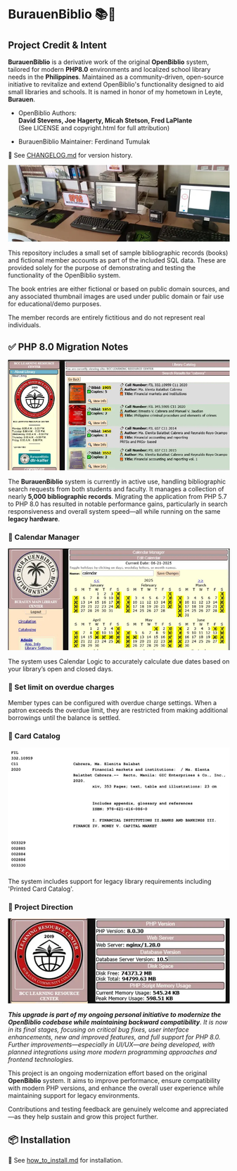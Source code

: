 # BurauenBiblio 📚🌴

## Project Credit & Intent

**BurauenBiblio** is a derivative work of the original **OpenBiblio** system, tailored for modern **PHP8.0** environments and localized school library needs in the **Philippines**.
Maintained as a community-driven, open-source initiative to revitalize and extend OpenBiblio's functionality designed to aid small libraries and schools.
It is named in honor of my hometown in Leyte, **Burauen**.

- OpenBiblio Authors:  
  **David Stevens, Joe Hagerty, Micah Stetson, Fred LaPlante**  
  (See LICENSE and copyright.html for full attribution)

- BurauenBiblio Maintainer: Ferdinand Tumulak 

📌 See [CHANGELOG.md](./CHANGELOG.md) for version history.

![Homepage](./readme_assets/opac_system2.webp "BurauenBiblio Homepage")

This repository includes a small set of sample bibliographic records (books) and fictional member accounts as part of the included SQL data.
These are provided solely for the purpose of demonstrating and testing the functionality of the OpenBiblio system.

The book entries are either fictional or based on public domain sources, and any associated thumbnail images are used under public domain or fair use for educational/demo purposes.

The member records are entirely fictitious and do not represent real individuals.

## ✅ PHP 8.0 Migration Notes

![Homepage](./readme_assets/actual_use_case_2.webp "BurauenBiblio Homepage")

The **BurauenBiblio** system is currently in active use, handling bibliographic search requests from both students and faculty. It manages a collection of nearly **5,000 bibliographic records**. Migrating the application from PHP 5.7 to PHP 8.0 has resulted in notable performance gains, particularly in search responsiveness and overall system speed—all while running on the same **legacy hardware**.

### 🙌 Calendar Manager

![Homepage](./readme_assets/sample_calendar_image.webp "BurauenBiblio Homepage")

The system uses Calendar Logic to accurately calculate due dates based on your library’s open and closed days.

### 🙌 Set limit on overdue charges

Member types can be configured with overdue charge settings. When a patron exceeds the overdue limit, they are restricted from making additional borrowings until the balance is settled.

### 🙌 Card Catalog

![Homepage](./images/card_catalog_demo_sample.webp "BurauenBiblio Homepage")

The system includes support for legacy library requirements including 'Printed Card Catalog'.

### 🙌 Project Direction

![Homepage](./readme_assets/actual_use_case.webp "BurauenBiblio Homepage")

***This upgrade is part of my ongoing personal initiative to modernize the OpenBiblio codebase while maintaining backward compatibility**. It is now in its final stages, focusing on critical bug fixes, user interface enhancements, new and improved features, and full support for PHP 8.0. Further improvements—especially in UI/UX—are being developed, with planned integrations using more modern programming approaches and frontend technologies.*

This project is an ongoing modernization effort based on the original **OpenBiblio** system. It aims to improve performance, ensure compatibility with modern PHP versions, and enhance the overall user experience while maintaining support for legacy environments.

Contributions and testing feedback are genuinely welcome and appreciated—as they help sustain and grow this project further.

## 📦 Installation

📌 See [how_to_install.md](./how_to_install.md) for installation.
